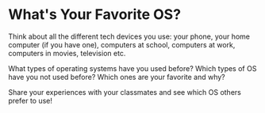 # What's Your Favorite OS?

Think about all the different tech devices you use: your phone, your home computer (if you have one), computers at school, computers at work, computers in movies, television etc.

What types of operating systems have you used before? Which types of OS have you not used before? Which ones are your favorite and why?

Share your experiences with your classmates and see which OS others prefer to use!